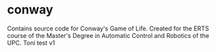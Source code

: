 # conway
Contains source code for Conway's Game of Life.
Created for the ERTS course of the Master's Degree in Automatic Control and Robotics of the UPC.
Toni test v1

